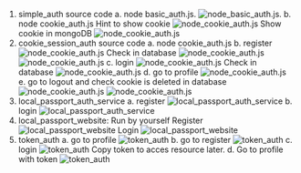 1. simple_auth source code
a. node basic_auth.js. 
![node_basic_auth.js.](../src/src/public/node_basic_auth.png.png)
b. node cookie_auth.js
Hint to show cookie
![node_cookie_auth.js](../src/src/public/login.png)
Show cookie in mongoDB
![node_cookie_auth.js](../src/src/public/cookie_in_mongoDB.png)
2. cookie_session_auth source code
a. node cookie_auth.js
b. register
![node_cookie_auth.js](../src/src/public/register_cookie_session_auth.png)
Check in database
![node_cookie_auth.js](../src/src/public/Check_in_database_mongo.png)
![node_cookie_auth.js](../src/src/public/check_database.png)
c. login
![node_cookie_auth.js](../src/src/public/login_cookie.png)
Check in database
![node_cookie_auth.js](../src/src/public/session_cookie_mgb.png)
d. go to profile
![node_cookie_auth.js](../src/src/public/profile.png)
e. go to logout and check cookie is deleted in database
![node_cookie_auth.js](../src/src/public/logout_cookie.png)
![node_cookie_auth.js](../src/src/public/cookie_logout.png)
3. local_passport_auth_service
a. register
![local_passport_auth_service](../src/src/public/register_local_passport_auth_service.png)
b. login
![local_passport_auth_service](../src/src/public/login_local_passport_auth_service.png)
4. local_passport_website: Run by yourself
Register
![local_passport_website](../src/src/public/register_local_passport_website.png)
Login
![local_passport_website](../src/src/public/login_local_passport_website.png)
5. token_auth
a. go to profile
![token_auth](../src/src/public/profile_token_auth.png)
b. go to register
![token_auth](../src/src/public/register_token_auth.png)
c. login
![token_auth](../src/src/public/login_token_auth.png)
Copy token to acces resource later.
d. Go to profile with token
![token_auth](../src/src/public/profile_with_token.png)
